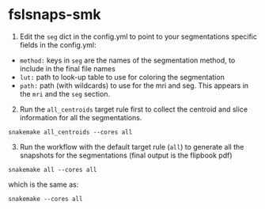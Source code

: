 # fslsnaps-smk


1. Edit the `seg` dict in the config.yml to point to your segmentations specific fields in the config.yml:

  - `method:` keys in `seg` are the names of the segmentation method, to include in the final file names
  - `lut:` path to look-up table to use for coloring the segmentation
  - `path:` path (with wildcards) to use for the mri and seg. This appears in the `mri` and the `seg` section.


2. Run the `all_centroids` target rule first to collect the centroid and slice information for all the segmentations.
    
```
snakemake all_centroids --cores all
```

3. Run the workflow with the default target rule (`all`) to generate all the snapshots for the segmentations (final output is the flipbook pdf)

```
snakemake all --cores all
```
which is the same as:
```
snakemake --cores all
```


